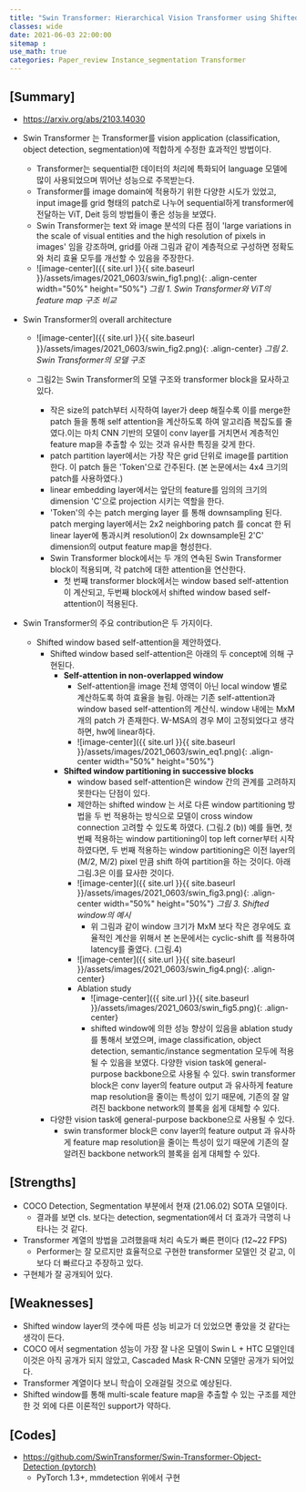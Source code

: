 ```yaml
---
title: "Swin Transformer: Hierarchical Vision Transformer using ShiftedWindows"
classes: wide
date: 2021-06-03 22:00:00
sitemap :
use_math: true
categories: Paper_review Instance_segmentation Transformer
---
```


## [Summary]

- https://arxiv.org/abs/2103.14030
- Swin Transformer 는 Transformer를 vision application (classification, object detection, segmentation)에 적합하게 수정한 효과적인 방법이다. 
    - Transformer는 sequential한 데이터의 처리에 특화되어 language 모델에 많이 사용되었으며 뛰어난 성능으로 주목받는다.
    - Transformer를 image domain에 적용하기 위한 다양한 시도가 있었고, input image를 grid 형태의 patch로 나누어 sequential하게 transformer에 전달하는 ViT, Deit 등의 방법들이 좋은 성능을 보였다. 
    - Swin Transformer는 text 와 image 분석의 다른 점이 'large variations in the scale of visual entities and the high resolution of pixels in images' 임을 강조하며, grid를 아래 그림과 같이 계층적으로 구성하면 정확도와 처리 효율 모두를 개선할 수 있음을 주장한다.
    - ![image-center]({{ site.url }}{{ site.baseurl }}/assets/images/2021_0603/swin_fig1.png){: .align-center width="50%" height="50%"}
    *그림 1. Swin Transformer와 ViT의 feature map 구조 비교*

- Swin Transformer의 overall architecture
    - ![image-center]({{ site.url }}{{ site.baseurl }}/assets/images/2021_0603/swin_fig2.png){: .align-center}
    *그림 2. Swin Transformer의 모델 구조*

    - 그림2는 Swin Transformer의 모델 구조와 transformer block을 묘사하고 있다.
        - 작은 size의 patch부터 시작하여 layer가 deep 해질수록 이를 merge한 patch 들을 통해 self attention을 계산하도록 하여 알고리즘 복잡도를 줄였다.이는 마치 CNN 기반의 모델이 conv layer를 거치면서 계층적인 feature map을 추출할 수 있는 것과 유사한 특징을 갖게 한다.
        - patch partition layer에서는 가장 작은 grid 단위로 image를 partition 한다. 이 patch 들은 'Token'으로 간주된다. (본 논문에서는 4x4 크기의 patch를 사용하였다.)
        - linear embedding layer에서는 앞단의 feature를 임의의 크기의 dimension 'C'으로 projection 시키는 역할을 한다.
        - 'Token'의 수는 patch merging layer 를 통해 downsampling 된다. patch merging layer에서는 2x2 neighboring patch 를 concat 한 뒤 linear layer에 통과시켜 resolution이 2x downsample된 2'C' dimension의 output feature map을 형성한다.
        - Swin Transformer block에서는 두 개의 연속된 Swin Transformer block이 적용되며, 각 patch에 대한 attention을 연산한다.
            - 첫 번째 transformer block에서는 window based self-attention 이 계산되고, 두번째 block에서 shifted window based self-attention이 적용된다.

- Swin Transformer의 주요 contribution은 두 가지이다.
    - Shifted window based self-attention을 제안하였다.
        - Shifted window based self-attention은 아래의 두 concept에 의해 구현된다.
            - **Self-attention in non-overlapped window**
                - Self-attention을 image 전체 영역이 아닌 local window 별로 계산하도록 하여 효율을 늘림. 아래는 기존 self-attention과 window based self-attention의 계산식. window 내에는 MxM개의 patch 가 존재한다. W-MSA의 경우 M이 고정되었다고 생각하면, hw에 linear하다.
                - ![image-center]({{ site.url }}{{ site.baseurl }}/assets/images/2021_0603/swin_eq1.png){: .align-center width="50%" height="50%"}
            - **Shifted window partitioning in successive blocks**
                - window based self-attention은 window 간의 관계를 고려하지 못한다는 단점이 있다.
                - 제안하는 shifted window 는 서로 다른 window partitioning 방법을 두 번 적용하는 방식으로 모델이 cross window connection 고려할 수 있도록 하였다. (그림.2 (b)) 
                예를 들면, 첫번째 적용하는 window partitioning이 top left corner부터 시작하였다면,
                두 번째 적용하는 window partitioning은 이전 layer의 (M/2, M/2) pixel 만큼 shift 하여 partition을 하는 것이다. 
                아래 그림.3은 이를 묘사한 것이다.
                - ![image-center]({{ site.url }}{{ site.baseurl }}/assets/images/2021_0603/swin_fig3.png){: .align-center width="50%" height="50%"}
                *그림 3. Shifted window의 예시*
                    - 위 그림과 같이 window 크기가 MxM 보다 작은 경우에도 효율적인 계산을 위해서 본 논문에서는 cyclic-shift 를 적용하여 latency를 줄였다. (그림.4)
                - ![image-center]({{ site.url }}{{ site.baseurl }}/assets/images/2021_0603/swin_fig4.png){: .align-center}
                - Ablation study
                    - ![image-center]({{ site.url }}{{ site.baseurl }}/assets/images/2021_0603/swin_fig5.png){: .align-center}
                    - shifted window에 의한 성능 향상이 있음을 ablation study를 통해서 보였으며, image classification, object detection, semantic/instance segmentation 모두에 적용될 수 있음을 보였다. 다양한 vision task에 general-purpose backbone으로 사용될 수 있다. swin transformer block은 conv layer의 feature output 과 유사하게 feature map resolution을 줄이는 특성이 있기 때문에, 기존의 잘 알려진 backbone network의 블록을 쉽게 대체할 수 있다.
        - 다양한 vision task에 general-purpose backbone으로 사용될 수 있다.
            - swin transformer block은 conv layer의 feature output 과 유사하게 feature map resolution을 줄이는 특성이 있기 때문에 기존의 잘 알려진 backbone network의 블록을 쉽게 대체할 수 있다.

## [Strengths]

- COCO Detection, Segmentation 부분에서 현재 (21.06.02) SOTA 모델이다.
    - 결과를 보면 cls. 보다는 detection, segmentation에서 더 효과가 극명히 나타나는 것 같다.
- Transformer 계열의 방법을 고려했을때 처리 속도가 빠른 편이다 (12~22 FPS)
    - Performer는 잘 모르지만 효율적으로 구현한 transformer 모델인 것 같고, 이보다 더 빠르다고 주장하고 있다.
- 구현체가 잘 공개되어 있다.

## [Weaknesses]

- Shifted window layer의 갯수에 따른 성능 비교가 더 있었으면 좋았을 것 같다는 생각이 든다.
- COCO 에서 segmentation 성능이 가장 잘 나온 모델이 Swin L + HTC 모델인데 이것은 아직 공개가 되지 않았고, Cascaded Mask R-CNN 모델만 공개가 되어있다.
- Transformer 계열이다 보니 학습이 오래걸릴 것으로 예상된다.
- Shifted window를 통해 multi-scale feature map을 추출할 수 있는 구조를 제안한 것 외에 다른 이론적인 support가 약하다.

## [Codes]

- https://github.com/SwinTransformer/Swin-Transformer-Object-Detection (pytorch)
    - PyTorch 1.3+, mmdetection 위에서 구현